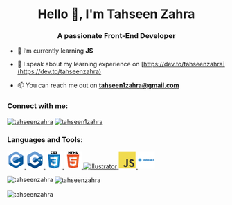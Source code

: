 <h1 align="center">Hello 👋, I'm Tahseen Zahra</h1>
<h3 align="center">A passionate Front-End Developer</h3>

- 🌱 I’m currently learning **JS**

- 📝 I speak about my learning experience on [https://dev.to/tahseenzahra](https://dev.to/tahseenzahra)

- 📫 You can reach me out on **tahseen1zahra@gmail.com**

<h3 align="left">Connect with me:</h3>
<p align="left">
<a href="https://dev.to/tahseenzahra" target="blank"><img align="center" src="https://raw.githubusercontent.com/rahuldkjain/github-profile-readme-generator/master/src/images/icons/Social/devto.svg" alt="tahseenzahra" height="30" width="40" /></a>
<a href="https://twitter.com/tahseen1zahra" target="blank"><img align="center" src="https://raw.githubusercontent.com/rahuldkjain/github-profile-readme-generator/master/src/images/icons/Social/twitter.svg" alt="tahseen1zahra" height="30" width="40" /></a>
</p>

<h3 align="left">Languages and Tools:</h3>
<p align="left"> <a href="https://www.cprogramming.com/" target="_blank" rel="noreferrer"> <img src="https://raw.githubusercontent.com/devicons/devicon/master/icons/c/c-original.svg" alt="c" width="40" height="40"/> </a> <a href="https://www.w3schools.com/cpp/" target="_blank" rel="noreferrer"> <img src="https://raw.githubusercontent.com/devicons/devicon/master/icons/cplusplus/cplusplus-original.svg" alt="cplusplus" width="40" height="40"/> </a> <a href="https://www.w3schools.com/css/" target="_blank" rel="noreferrer"> <img src="https://raw.githubusercontent.com/devicons/devicon/master/icons/css3/css3-original-wordmark.svg" alt="css3" width="40" height="40"/> </a> <a href="https://www.w3.org/html/" target="_blank" rel="noreferrer"> <img src="https://raw.githubusercontent.com/devicons/devicon/master/icons/html5/html5-original-wordmark.svg" alt="html5" width="40" height="40"/> </a> <a href="https://www.adobe.com/in/products/illustrator.html" target="_blank" rel="noreferrer"> <img src="https://www.vectorlogo.zone/logos/adobe_illustrator/adobe_illustrator-icon.svg" alt="illustrator" width="40" height="40"/> </a> <a href="https://developer.mozilla.org/en-US/docs/Web/JavaScript" target="_blank" rel="noreferrer"> <img src="https://raw.githubusercontent.com/devicons/devicon/master/icons/javascript/javascript-original.svg" alt="javascript" width="40" height="40"/> </a> <a href="https://webpack.js.org" target="_blank" rel="noreferrer"> <img src="https://raw.githubusercontent.com/devicons/devicon/d00d0969292a6569d45b06d3f350f463a0107b0d/icons/webpack/webpack-original-wordmark.svg" alt="webpack" width="40" height="40"/> </a> </p>

<p><img align="left" src="https://github-readme-stats.vercel.app/api/top-langs?username=tahseenzahra&show_icons=true&locale=en&layout=compact" alt="tahseenzahra" /></p>


<p>&nbsp;<img align="center" src="https://github-readme-stats.vercel.app/api?username=tahseenzahra&show_icons=true&locale=en" alt="tahseenzahra" /></p>

<p><img align="center" src="https://github-readme-streak-stats.herokuapp.com/?user=tahseenzahra&" alt="tahseenzahra" /></p>
